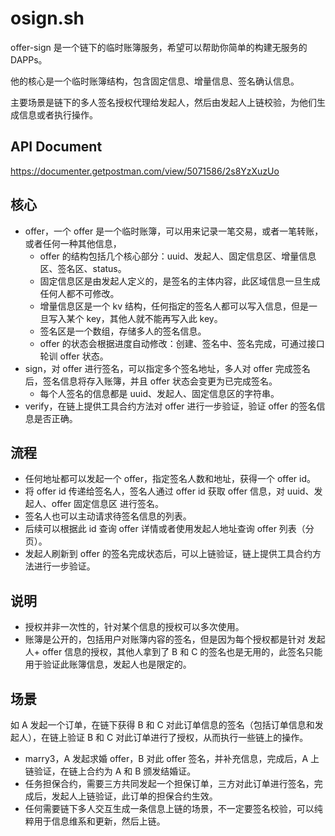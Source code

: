 # osign.sh

offer-sign 是一个链下的临时账簿服务，希望可以帮助你简单的构建无服务的 DAPPs。

他的核心是一个临时账簿结构，包含固定信息、增量信息、签名确认信息。

主要场景是链下的多人签名授权代理给发起人，然后由发起人上链校验，为他们生成信息或者执行操作。

## API Document

https://documenter.getpostman.com/view/5071586/2s8YzXuzUo

## 核心

- offer，一个 offer 是一个临时账簿，可以用来记录一笔交易，或者一笔转账，或者任何一种其他信息，
  - offer 的结构包括几个核心部分：uuid、发起人、固定信息区、增量信息区、签名区、status。
  - 固定信息区是由发起人定义的，是签名的主体内容，此区域信息一旦生成任何人都不可修改。
  - 增量信息区是一个 kv 结构，任何指定的签名人都可以写入信息，但是一旦写入某个 key，其他人就不能再写入此 key。
  - 签名区是一个数组，存储多人的签名信息。
  - offer 的状态会根据进度自动修改：创建、签名中、签名完成，可通过接口轮训 offer 状态。
- sign，对 offer 进行签名，可以指定多个签名地址，多人对 offer 完成签名后，签名信息将存入账簿，并且 offer 状态会变更为已完成签名。
  - 每个人签名的信息都是 uuid、发起人、固定信息区的字符串。
- verify，在链上提供工具合约方法对 offer 进行一步验证，验证 offer 的签名信息是否正确。

## 流程

- 任何地址都可以发起一个 offer，指定签名人数和地址，获得一个 offer id。
- 将 offer id 传递给签名人，签名人通过 offer id 获取 offer 信息，对 uuid、发起人、offer 固定信息区 进行签名。
- 签名人也可以主动请求待签名信息的列表。
- 后续可以根据此 id 查询 offer 详情或者使用发起人地址查询 offer 列表（分页）。
- 发起人刷新到 offer 的签名完成状态后，可以上链验证，链上提供工具合约方法进行一步验证。

## 说明

- 授权并非一次性的，针对某个信息的授权可以多次使用。
- 账簿是公开的，包括用户对账簿内容的签名，但是因为每个授权都是针对 发起人+ offer 信息的授权，其他人拿到了 B 和 C 的签名也是无用的，此签名只能用于验证此账簿信息，发起人也是限定的。

## 场景

如 A 发起一个订单，在链下获得 B 和 C 对此订单信息的签名（包括订单信息和发起人），在链上验证 B 和 C 对此订单进行了授权，从而执行一些链上的操作。

- marry3，A 发起求婚 offer，B 对此 offer 签名，并补充信息，完成后，A 上链验证，在链上合约为 A 和 B 颁发结婚证。
- 任务担保合约，需要三方共同发起一个担保订单，三方对此订单进行签名，完成后，发起人上链验证，此订单的担保合约生效。
- 任何需要链下多人交互生成一条信息上链的场景，不一定要签名校验，可以纯粹用于信息维系和更新，然后上链。
